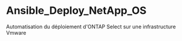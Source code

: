 # Ansible_Deploy_NetApp_OS
Automatisation du déploiement d'ONTAP Select sur une infrastructure Vmware
